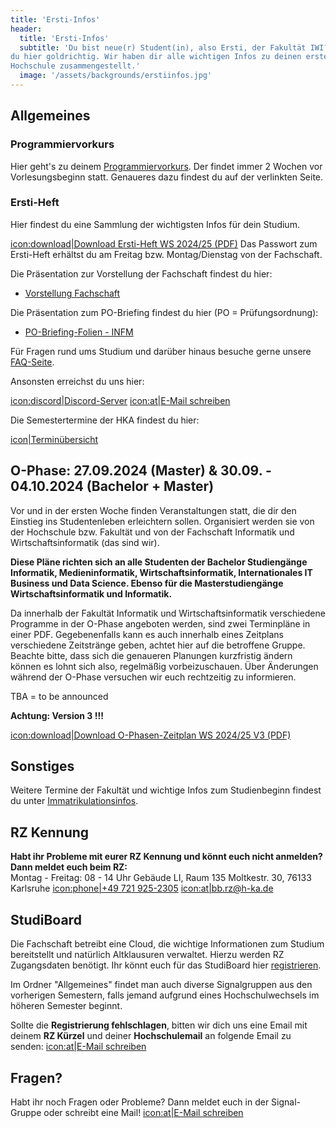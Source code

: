 ```yaml
---
title: 'Ersti-Infos'
header:
  title: 'Ersti-Infos'
  subtitle: 'Du bist neue(r) Student(in), also Ersti, der Fakultät IWI? Dann bist
du hier goldrichtig. Wir haben dir alle wichtigen Infos zu deinen ersten Tagen an der
Hochschule zusammengestellt.'
  image: '/assets/backgrounds/erstiinfos.jpg'
---
```


## Allgemeines

### Programmiervorkurs

Hier geht's zu deinem [Programmiervorkurs](/vorkurs/). Der findet immer 2
Wochen vor Vorlesungsbeginn statt. Genaueres dazu findest du auf der verlinkten
Seite.

### Ersti-Heft

Hier findest du eine Sammlung der wichtigsten Infos für dein Studium.

[icon:download|Download Ersti-Heft WS 2024/25 (PDF)](/assets/downloads/ophase/erstiheft/Erstiheft_WS_2024_25.pdf)
Das Passwort zum Ersti-Heft erhältst du am Freitag bzw. Montag/Dienstag von der Fachschaft.

Die Präsentation zur Vorstellung der Fachschaft findest du hier:

- [Vorstellung Fachschaft](/assets/downloads/ophase/vorstellung/Vorstellung_Fachschaft.pdf)

Die Präsentation zum PO-Briefing findest du hier (PO = Prüfungsordnung):

- [PO-Briefing-Folien - INFM](/assets/downloads/ophase/po-briefing/PO-Briefing_INFM.pdf)

<!--

- [PO-Briefing-Folien - INFB / MINB](/assets/downloads/po_briefing_infm_ws_2022.pdf)
- [PO-Briefing-Folien - WI / DSC / IIB Bachelor](/assets/downloads/po_briefing_bachelor_wi_dsc_iib_ss_2023.pdf)
- [RZ Einführung - WI / DSC / IIB Bachelor](/assets/downloads/rz_einfuehrung_wi_dsc_iib_ss_2023.pdf)

-->

Für Fragen rund ums Studium und darüber hinaus besuche gerne unsere
[FAQ-Seite](/faq).

Ansonsten erreichst du uns hier:

[icon:discord|Discord-Server](https://discord.gg/Ud5KQnz)
[icon:at|E-Mail schreiben](/scripts/email.php?address=kontakt)

Die Semestertermine der HKA findest du hier:

[icon|Terminübersicht](https://www.h-ka.de/die-hochschule-karlsruhe/aktuelles/termine/semestertermine)

## O-Phase: 27.09.2024 (Master) & 30.09. - 04.10.2024 (Bachelor + Master)

Vor und in der ersten Woche finden Veranstaltungen statt, die dir den Einstieg
ins Studentenleben erleichtern sollen. Organisiert werden sie von der Hochschule bzw. Fakultät
und von der Fachschaft Informatik und Wirtschaftsinformatik (das sind wir).

**Diese Pläne richten sich an alle Studenten der Bachelor Studiengänge Informatik, Medieninformatik, Wirtschaftsinformatik,
Internationales IT Business und Data Science. Ebenso für die Masterstudiengänge Wirtschaftsinformatik und Informatik.**

Da innerhalb der Fakultät Informatik und Wirtschaftsinformatik verschiedene Programme in der O-Phase angeboten werden,
sind zwei Terminpläne in einer PDF. Gegebenenfalls kann es auch innerhalb eines Zeitplans verschiedene Zeitstränge
geben, achtet hier auf die betroffene Gruppe. Beachte bitte, dass sich die genaueren Planungen kurzfristig ändern können
es lohnt sich also, regelmäßig vorbeizuschauen. Über Änderungen während der O-Phase versuchen wir euch rechtzeitig zu
informieren.

TBA = to be announced

**Achtung: Version 3 !!!**

[icon:download|Download O-Phasen-Zeitplan WS 2024/25 V3 (PDF)](/assets/downloads/ophase/zeitplan/O-Phasen-Zeitplan_IWI_WS_2024_V3.pdf) 

## Sonstiges

Weitere Termine der Fakultät und wichtige Infos zum Studienbeginn findest du unter
[Immatrikulationsinfos](https://www.h-ka.de/studieren/studium-organisieren/einstieg-ins-studium/immatrikulationsinfos-ansprechpartner).

## RZ Kennung

**Habt ihr Probleme mit eurer RZ Kennung und könnt euch nicht anmelden? Dann meldet euch beim RZ:**  
Montag - Freitag:
08 - 14 Uhr
Gebäude LI, Raum 135
Moltkestr. 30, 76133 Karlsruhe
[icon:phone|+49 721 925-2305](tel:+497219252305)
[icon:at|bb.rz@h-ka.de](bb.rz@h-ka.de)

## StudiBoard

Die Fachschaft betreibt eine Cloud, die wichtige Informationen zum Studium bereitstellt und natürlich Altklausuren 
verwaltet. Hierzu werden RZ Zugangsdaten benötigt. Ihr könnt euch für das StudiBoard hier
[registrieren](https://registration.iwi-hka.de).

Im Ordner "Allgemeines" findet man auch diverse Signalgruppen aus den vorherigen Semestern, falls jemand aufgrund 
eines Hochschulwechsels im höheren Semester beginnt.

Sollte die <strong>Registrierung fehlschlagen</strong>, bitten wir dich uns eine Email mit deinem 
<strong>RZ Kürzel</strong> und deiner <strong>Hochschulemail</strong> an folgende Email zu senden: 
[icon:at|E-Mail schreiben](/scripts/email.php?address=kontakt)

## Fragen?

Habt ihr noch Fragen oder Probleme? Dann meldet euch in der Signal-Gruppe oder schreibt eine Mail!
[icon:at|E-Mail schreiben](/scripts/email.php?address=kontakt)

<!--
## Mehr für Dich

Es gibt einen Teil der Webseite, die nur uns Studenten zugänglich ist. Da findest
du weitere interessante Infos z.B. zum Bachelor, Master und Altklausuren.

1. Wenn du deine Zugangsdaten von der Hochschule erhalten hast, registrierst du dich mit deiner Hochschul-E-Mail-Adresse auf der Webseite.
2. Wir aus der Fachschaft überprüfen dann, ob deine Hochschul-E-Mail-Adresse gültig ist und geben dir Zugriff.
3. Jetzt kannst du alle interessanten Infos auf der Webseite einsehen.
-->
